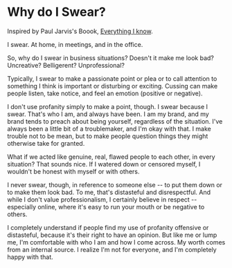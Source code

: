 # Why do I Swear?

Inspired by Paul Jarvis's Boook, [Everything I know](https://www.amazon.com/Everything-I-Know-Paul-Jarvis-ebook/dp/B00GRBIFH6).

I swear. At home, in meetings, and in the office.

So, why do I swear in business situations? Doesn't it make me look bad? Uncreative? Belligerent? Unprofessional?

Typically, I swear to make a passionate point or plea or to call attention to something I think is important or disturbing or exciting. Cussing can make people listen, take notice, and feel an emotion (positive or negative).

I don't use profanity simply to make a point, though. I swear because I swear. That's who I am, and always have been. I am my brand, and my brand tends to preach about being yourself, regardless of the situation. I've always been a little bit of a troublemaker, and I'm okay with that. I make trouble not to be mean, but to make people question things they might otherwise take for granted.

What if we acted like genuine, real, flawed people to each other, in every situation? That sounds nice. If I watered down or censored myself, I wouldn't be honest with myself or with others.

I never swear, though, in reference to someone else -- to put them down or to make them look bad. To me, that's distasteful and disrespectful. And while I don't value professionalism, I certainly believe in respect -- especially online, where it's easy to run your mouth or be negative to others.

I completely understand if people find my use of profanity offensive or distasteful, because it's their right to have an opinion. But like me or lump me, I'm comfortable with who I am and how I come across. My worth comes from an internal source. I realize I'm not for everyone, and I'm completely happy with that.